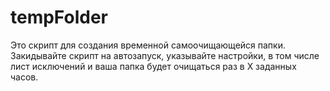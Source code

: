 # tempFolder
Это скрипт для создания временной самоочищающейся папки. Закидывайте скрипт на автозапуск, указывайте настройки, в том числе лист исключений и ваша папка будет очищаться раз в Х заданных часов.
